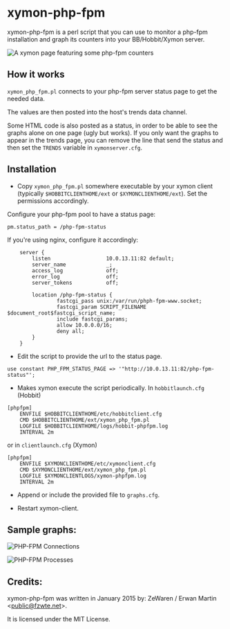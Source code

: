 xymon-php-fpm
=============
xymon-php-fpm is a perl script that you can use to monitor a php-fpm installation and graph its counters into your BB/Hobbit/Xymon server.

![A xymon page featuring some php-fpm counters](https://raw.github.com/ZeWaren/xymon-php-fpm/master/example_graphs/xymon_page.png "A xymon page featuring some php-fpm counters")

How it works
------------

`xymon_php_fpm.pl` connects to your php-fpm server status page to get the needed data.

The values are then posted into the host's trends data channel.

Some HTML code is also posted as a status, in order to be able to see the graphs alone on one page (ugly but works). If you only want the graphs to appear in the trends page, you can remove the line that send the status and then set the `TRENDS` variable in `xymonserver.cfg`.

Installation
------------
+ Copy `xymon_php_fpm.pl` somewhere executable by your xymon client (typically `$HOBBITCLIENTHOME/ext` or `$XYMONCLIENTHOME/ext`). Set the permissions accordingly.

Configure your php-fpm pool to have a status page:
```
pm.status_path = /php-fpm-status
```
 
If you're using nginx, configure it accordingly:

```
    server {
        listen                  10.0.13.11:82 default;
        server_name             _;
        access_log              off;
        error_log               off;
        server_tokens           off;

        location /php-fpm-status {
                fastcgi_pass unix:/var/run/phph-fpm-www.socket;
                fastcgi_param SCRIPT_FILENAME $document_root$fastcgi_script_name;
                include fastcgi_params;
                allow 10.0.0.0/16;
                deny all;
        }
    }
```

+ Edit the script to provide the url to the status page.
```
use constant PHP_FPM_STATUS_PAGE => '"http://10.0.13.11:82/php-fpm-status"';
```

+ Makes xymon execute the script periodically.
In `hobbitlaunch.cfg` (Hobbit)
```
[phpfpm]
    ENVFILE $HOBBITCLIENTHOME/etc/hobbitclient.cfg
    CMD $HOBBITCLIENTHOME/ext/xymon_php_fpm.pl
    LOGFILE $HOBBITCLIENTHOME/logs/hobbit-phpfpm.log
    INTERVAL 2m
```
or in `clientlaunch.cfg` (Xymon)
```
[phpfpm]
    ENVFILE $XYMONCLIENTHOME/etc/xymonclient.cfg
    CMD $XYMONCLIENTHOME/ext/xymon_php_fpm.pl
    LOGFILE $XYMONCLIENTLOGS/xymon-phpfpm.log
    INTERVAL 2m
```

+ Append or include the provided file to `graphs.cfg`.

+ Restart xymon-client.

Sample graphs:
--------------

![PHP-FPM Connections](https://raw.github.com/ZeWaren/xymon-php-fpm/master/example_graphs/phpfpm_connections.png "PHP-FPM Connections")

![PHP-FPM Processes](https://raw.github.com/ZeWaren/xymon-php-fpm/master/example_graphs/phpfpm_processes.png "PHP-FPM Processes")

Credits:
--------

xymon-php-fpm was written in January 2015 by: ZeWaren / Erwan Martin <<public@fzwte.net>>.

It is licensed under the MIT License.
